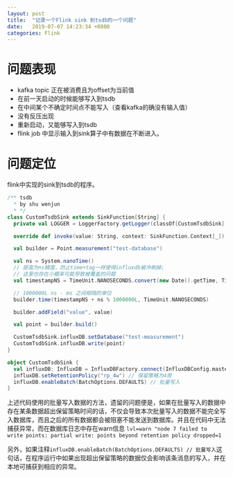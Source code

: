 ```yaml
---
layout: post
title:  "记录一个Flink sink 到tsdb的一个问题"
date:   2019-07-07 14:23:34 +0800
categories: Flink
---
```


问题表现
===
- kafka topic 正在被消费且为offset为当前值
- 在前一天启动的时候能够写入到tsdb
- 在中间某个不确定时间点不能写入（查看kafka的确没有输入值）
- 没有反压出现
- 重新启动，又能够写入到tsdb
- flink job 中显示输入到sink算子中有数据在不断进入。

问题定位
===
flink中实现的sink到tsdb的程序。

```scala
/** tsdb
  * by shu wenjun
  * */
class CustomTsdbSink extends SinkFunction[String] {
  private val LOGGER = LoggerFactory.getLogger(classOf[CustomTsdbSink])

  override def invoke(value: String, context: SinkFunction.Context[_]): Unit = {

  val builder = Point.measurement("test-database")

  val ns = System.nanoTime()
  // 提高为ns精度，防止time+tag一样使得influxdb被冲刷掉;
  // 这里也存在小概率可能导致被覆盖的问题
  val timestampNS = TimeUnit.NANOSECONDS.convert(new Date().getTime, TimeUnit.MILLISECONDS)

  // 1000000L ns - ms 之间相隔的单位
  builder.time(timestampNS + ns % 1000000L, TimeUnit.NANOSECONDS)

  builder.addField("value", value)

  val point = builder.build()

  CustomTsdbSink.influxDB.setDatabase("test-measurement")
  CustomTsdbSink.influxDB.write(point)
}

object CustomTsdbSink {
  val influxDB: InfluxDB = InfluxDBFactory.connect(InfluxDBConfig.masters) // 的分布式tsdb
  influxDB.setRetentionPolicy("rp_4w") // 保留策略为4周
  influxDB.enableBatch(BatchOptions.DEFAULTS) // 批量写入
}
```
上述代码使用的批量写入数据的方法，遗留的问题便是，如果在批量写入的数据中存在某条数据超出保留策略时间的话，不仅会导致本次批量写入的数据不能完全写入数据库，而且之后的所有数据都会被阻塞不能发送到数据库。并且在代码中无法捕获异常，而在数据库日志中存在warn信息
`lvl=warn "node 7 failed to write points: partial write: points beyond retention policy dropped=1`

另外，如果注释`influxDB.enableBatch(BatchOptions.DEFAULTS) // 批量写入`这句话，在程序运行中如果出现超出保留策略的数据仅会影响该条消息的写入，并在本地可捕获到相应的异常。





